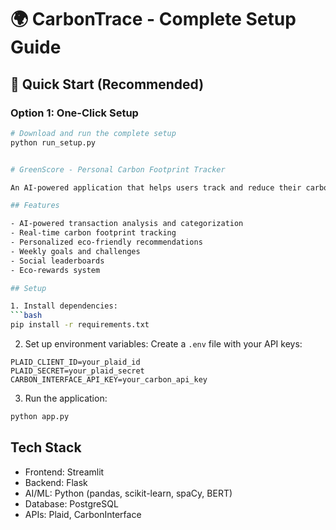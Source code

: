 # 🌍 CarbonTrace - Complete Setup Guide

## 🚀 **Quick Start (Recommended)**

### **Option 1: One-Click Setup**
```bash
# Download and run the complete setup
python run_setup.py


# GreenScore - Personal Carbon Footprint Tracker

An AI-powered application that helps users track and reduce their carbon footprint through gamification and rewards.

## Features

- AI-powered transaction analysis and categorization
- Real-time carbon footprint tracking
- Personalized eco-friendly recommendations
- Weekly goals and challenges
- Social leaderboards
- Eco-rewards system

## Setup

1. Install dependencies:
```bash
pip install -r requirements.txt
```

2. Set up environment variables:
Create a `.env` file with your API keys:
```
PLAID_CLIENT_ID=your_plaid_id
PLAID_SECRET=your_plaid_secret
CARBON_INTERFACE_API_KEY=your_carbon_api_key
```

3. Run the application:
```bash
python app.py
```

## Tech Stack

- Frontend: Streamlit
- Backend: Flask
- AI/ML: Python (pandas, scikit-learn, spaCy, BERT)
- Database: PostgreSQL
- APIs: Plaid, CarbonInterface
